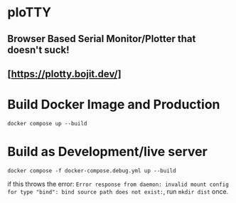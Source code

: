 # ploTTY
## Browser Based Serial Monitor/Plotter that doesn't suck!
## [https://plotty.bojit.dev/]

# Build Docker Image and Production
`docker compose up --build`

# Build as Development/live server
`docker compose -f docker-compose.debug.yml up --build`

if this throws the error: `Error response from daemon: invalid mount config for type "bind": bind source path does not exist:`, run `mkdir dist` once.
